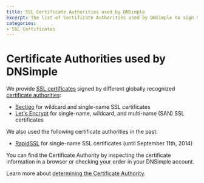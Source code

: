 ```yaml
---
title: SSL Certificate Authorities used by DNSimple
excerpt: The list of Certificate Authorities used by DNSimple to sign SSL certificates.
categories:
- SSL Certificates
---
```


# Certificate Authorities used by DNSimple

We provide [SSL certificates](/articles/ssl-certificates) signed by different globally recognized [certificate authorities](/articles/what-is-certificate-authority):

- [Sectigo](https://www.sectigo.com/) for wildcard and single-name SSL certificates
- [Let's Encrypt](https://letsencrypt.org/) for single-name, wildcard, and multi-name (SAN) SSL certificates

We also used the following certificate authorities in the past:

- [RapidSSL](http://www.rapidssl.com/) for single-name SSL certificates (until September 11th, 2014)

You can find the Certificate Authority by inspecting the certificate information in a browser or checking your order in your DNSimple account.

Learn more about [determining the Certificate Authority](/articles/how-to-determine-certificate-authority).
